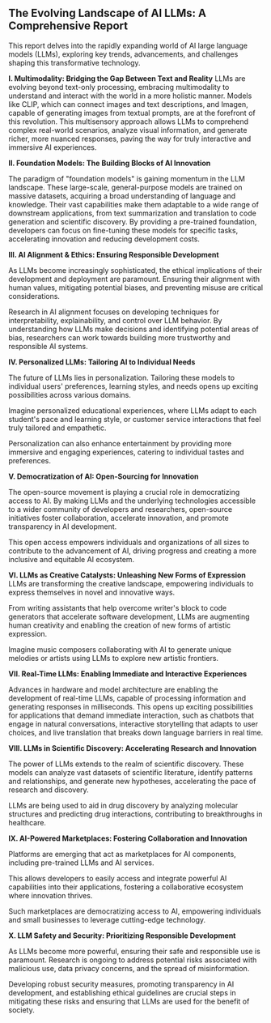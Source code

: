 ##  The Evolving Landscape of AI LLMs: A Comprehensive Report 

This report delves into the rapidly expanding world of AI large language models (LLMs), exploring key trends, advancements, and challenges shaping this transformative technology. 

**I. Multimodality: Bridging the Gap Between Text and Reality**
 LLMs are evolving beyond text-only processing, embracing multimodality to understand and interact with the world in a more holistic manner.  Models like CLIP, which can connect images and text descriptions, and Imagen, capable of generating images from textual prompts, are at the forefront of this revolution. This multisensory approach allows LLMs to comprehend complex real-world scenarios, analyze visual information, and generate richer, more nuanced responses, paving the way for truly interactive and immersive AI experiences.

**II. Foundation Models: The Building Blocks of AI Innovation**

The paradigm of "foundation models" is gaining momentum in the LLM landscape. These large-scale, general-purpose models are trained on massive datasets, acquiring a broad understanding of language and knowledge.  Their vast capabilities make them adaptable to a wide range of downstream applications, from text summarization and translation to code generation and scientific discovery. By providing a pre-trained foundation, developers can focus on fine-tuning these models for specific tasks, accelerating innovation and reducing development costs.

**III. AI Alignment & Ethics: Ensuring Responsible Development**

As LLMs become increasingly sophisticated, the ethical implications of their development and deployment are paramount. Ensuring their alignment with human values, mitigating potential biases, and preventing misuse are critical considerations.  

Research in AI alignment focuses on developing techniques for interpretability, explainability, and control over LLM behavior. By understanding how LLMs make decisions and identifying potential areas of bias, researchers can work towards building more trustworthy and responsible AI systems. 

**IV. Personalized LLMs: Tailoring AI to Individual Needs**

The future of LLMs lies in personalization. Tailoring these models to individual users' preferences, learning styles, and needs opens up exciting possibilities across various domains. 

Imagine personalized educational experiences, where LLMs adapt to each student's pace and learning style, or customer service interactions that feel truly tailored and empathetic. 

Personalization can also enhance entertainment by providing more immersive and engaging experiences, catering to individual tastes and preferences.

**V. Democratization of AI: Open-Sourcing for Innovation**

The open-source movement is playing a crucial role in democratizing access to AI. By making LLMs and the underlying technologies accessible to a wider community of developers and researchers,  open-source initiatives foster collaboration, accelerate innovation, and promote transparency in AI development.

This open access empowers individuals and organizations of all sizes to contribute to the advancement of AI, driving progress and creating a more inclusive and equitable AI ecosystem.

**VI. LLMs as Creative Catalysts: Unleashing New Forms of Expression** 
 LLMs are transforming the creative landscape, empowering individuals to express themselves in novel and innovative ways. 

From writing assistants that help overcome writer's block to code generators that accelerate software development, LLMs are augmenting human creativity and enabling the creation of new forms of artistic expression. 

Imagine music composers collaborating with AI to generate unique melodies or artists using LLMs to explore new artistic frontiers.

**VII. Real-Time LLMs: Enabling Immediate and Interactive Experiences**

Advances in hardware and model architecture are enabling the development of real-time LLMs, capable of processing information and generating responses in milliseconds. This opens up exciting possibilities for applications that demand immediate interaction, such as chatbots that engage in natural conversations, interactive storytelling that adapts to user choices, and live translation that breaks down language barriers in real time. 

**VIII. LLMs in Scientific Discovery: Accelerating Research and Innovation**

The power of LLMs extends to the realm of scientific discovery. These models can analyze vast datasets of scientific literature, identify patterns and relationships, and generate new hypotheses, accelerating the pace of research and discovery. 

LLMs are being used to aid in drug discovery by analyzing molecular structures and predicting drug interactions, contributing to breakthroughs in healthcare. 

**IX. AI-Powered Marketplaces: Fostering Collaboration and Innovation**

Platforms are emerging that act as marketplaces for AI components, including pre-trained LLMs and AI services. 

This allows developers to easily access and integrate powerful AI capabilities into their applications, fostering a collaborative ecosystem where innovation thrives. 

Such marketplaces are democratizing access to AI, empowering individuals and small businesses to leverage cutting-edge technology. 

**X. LLM Safety and Security: Prioritizing Responsible Development**

 As LLMs become more powerful, ensuring their safe and responsible use is paramount. Research is ongoing to address potential risks associated with malicious use, data privacy concerns, and the spread of misinformation.

Developing robust security measures, promoting transparency in AI development, and establishing ethical guidelines are crucial steps in mitigating these risks and ensuring that LLMs are used for the benefit of society.